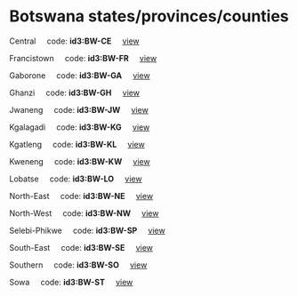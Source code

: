 # Botswana states/provinces/counties
Central&nbsp;&nbsp;&nbsp;&nbsp;&nbsp;code: **id3:BW-CE**&nbsp;&nbsp;&nbsp;&nbsp;&nbsp;[view](../../export/geojson/medium/id3/bw/ce.geojson)&nbsp;&nbsp;&nbsp;&nbsp;&nbsp;


Francistown&nbsp;&nbsp;&nbsp;&nbsp;&nbsp;code: **id3:BW-FR**&nbsp;&nbsp;&nbsp;&nbsp;&nbsp;[view](../../export/geojson/medium/id3/bw/fr.geojson)&nbsp;&nbsp;&nbsp;&nbsp;&nbsp;


Gaborone&nbsp;&nbsp;&nbsp;&nbsp;&nbsp;code: **id3:BW-GA**&nbsp;&nbsp;&nbsp;&nbsp;&nbsp;[view](../../export/geojson/medium/id3/bw/ga.geojson)&nbsp;&nbsp;&nbsp;&nbsp;&nbsp;


Ghanzi&nbsp;&nbsp;&nbsp;&nbsp;&nbsp;code: **id3:BW-GH**&nbsp;&nbsp;&nbsp;&nbsp;&nbsp;[view](../../export/geojson/medium/id3/bw/gh.geojson)&nbsp;&nbsp;&nbsp;&nbsp;&nbsp;


Jwaneng&nbsp;&nbsp;&nbsp;&nbsp;&nbsp;code: **id3:BW-JW**&nbsp;&nbsp;&nbsp;&nbsp;&nbsp;[view](../../export/geojson/medium/id3/bw/jw.geojson)&nbsp;&nbsp;&nbsp;&nbsp;&nbsp;


Kgalagadi&nbsp;&nbsp;&nbsp;&nbsp;&nbsp;code: **id3:BW-KG**&nbsp;&nbsp;&nbsp;&nbsp;&nbsp;[view](../../export/geojson/medium/id3/bw/kg.geojson)&nbsp;&nbsp;&nbsp;&nbsp;&nbsp;


Kgatleng&nbsp;&nbsp;&nbsp;&nbsp;&nbsp;code: **id3:BW-KL**&nbsp;&nbsp;&nbsp;&nbsp;&nbsp;[view](../../export/geojson/medium/id3/bw/kl.geojson)&nbsp;&nbsp;&nbsp;&nbsp;&nbsp;


Kweneng&nbsp;&nbsp;&nbsp;&nbsp;&nbsp;code: **id3:BW-KW**&nbsp;&nbsp;&nbsp;&nbsp;&nbsp;[view](../../export/geojson/medium/id3/bw/kw.geojson)&nbsp;&nbsp;&nbsp;&nbsp;&nbsp;


Lobatse&nbsp;&nbsp;&nbsp;&nbsp;&nbsp;code: **id3:BW-LO**&nbsp;&nbsp;&nbsp;&nbsp;&nbsp;[view](../../export/geojson/medium/id3/bw/lo.geojson)&nbsp;&nbsp;&nbsp;&nbsp;&nbsp;


North-East&nbsp;&nbsp;&nbsp;&nbsp;&nbsp;code: **id3:BW-NE**&nbsp;&nbsp;&nbsp;&nbsp;&nbsp;[view](../../export/geojson/medium/id3/bw/ne.geojson)&nbsp;&nbsp;&nbsp;&nbsp;&nbsp;


North-West&nbsp;&nbsp;&nbsp;&nbsp;&nbsp;code: **id3:BW-NW**&nbsp;&nbsp;&nbsp;&nbsp;&nbsp;[view](../../export/geojson/medium/id3/bw/nw.geojson)&nbsp;&nbsp;&nbsp;&nbsp;&nbsp;


Selebi-Phikwe&nbsp;&nbsp;&nbsp;&nbsp;&nbsp;code: **id3:BW-SP**&nbsp;&nbsp;&nbsp;&nbsp;&nbsp;[view](../../export/geojson/medium/id3/bw/sp.geojson)&nbsp;&nbsp;&nbsp;&nbsp;&nbsp;


South-East&nbsp;&nbsp;&nbsp;&nbsp;&nbsp;code: **id3:BW-SE**&nbsp;&nbsp;&nbsp;&nbsp;&nbsp;[view](../../export/geojson/medium/id3/bw/se.geojson)&nbsp;&nbsp;&nbsp;&nbsp;&nbsp;


Southern&nbsp;&nbsp;&nbsp;&nbsp;&nbsp;code: **id3:BW-SO**&nbsp;&nbsp;&nbsp;&nbsp;&nbsp;[view](../../export/geojson/medium/id3/bw/so.geojson)&nbsp;&nbsp;&nbsp;&nbsp;&nbsp;


Sowa&nbsp;&nbsp;&nbsp;&nbsp;&nbsp;code: **id3:BW-ST**&nbsp;&nbsp;&nbsp;&nbsp;&nbsp;[view](../../export/geojson/medium/id3/bw/st.geojson)&nbsp;&nbsp;&nbsp;&nbsp;&nbsp;

